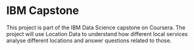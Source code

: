 # IBM Capstone

This project is part of the IBM Data Science capstone on Coursera.
The project will use Location Data to understand how different local services analyse different locations and answer questions related to those.  
